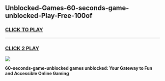
## Unblocked-Games-60-seconds-game-unblocked-Play-Free-100of
<h3>
<a href="https://premium76.site?title=60-seconds-game-unblocked&ref=21A">CLICK TO PLAY</a></h3>
<hr>

<h3>
<a href="https://premium76.site?title=60-seconds-game-unblocked&ref=21A">CLICK 2 PLAY</a>
  
</h3>

<a href="https://premium76.site?title=60-seconds-game-unblocked&ref=21A"><img src="https://clearcache.store/games.png"></a>


**60-seconds-game-unblocked games unblocked: Your Gateway to Fun and Accessible Online Gaming**
